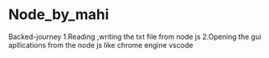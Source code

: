# Node_by_mahi
Backed-journey
1.Reading ,writing the txt file from node js 
2.Opening the  gui apllications from the node js like chrome engine vscode 
